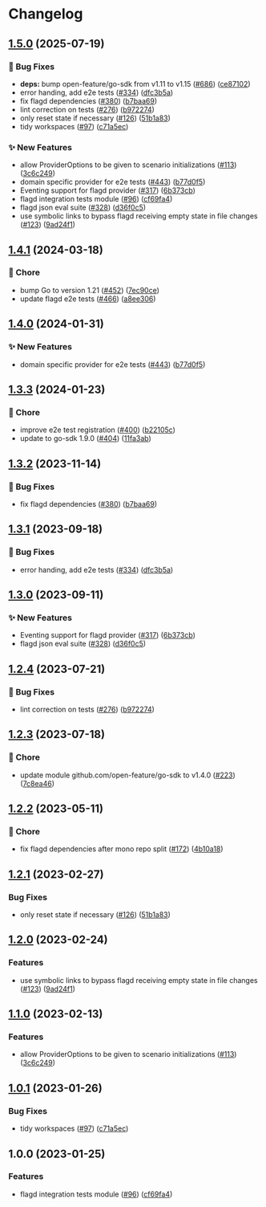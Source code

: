 # Changelog

## [1.5.0](https://github.com/gdegiorgio/go-sdk-contrib/compare/tests/flagd-v1.4.1...tests/flagd/v1.5.0) (2025-07-19)


### 🐛 Bug Fixes

* **deps:** bump open-feature/go-sdk from v1.11 to v1.15 ([#686](https://github.com/gdegiorgio/go-sdk-contrib/issues/686)) ([ce87102](https://github.com/gdegiorgio/go-sdk-contrib/commit/ce871021d0c45d3c992bb00b33c8b7a8e337e9a3))
* error handing, add e2e tests ([#334](https://github.com/gdegiorgio/go-sdk-contrib/issues/334)) ([dfc3b5a](https://github.com/gdegiorgio/go-sdk-contrib/commit/dfc3b5a73e6708aa852a2f2651468de96a754694))
* fix flagd dependencies ([#380](https://github.com/gdegiorgio/go-sdk-contrib/issues/380)) ([b7baa69](https://github.com/gdegiorgio/go-sdk-contrib/commit/b7baa6990e05f46637917d83b07dbe0f741d0036))
* lint correction on tests ([#276](https://github.com/gdegiorgio/go-sdk-contrib/issues/276)) ([b972274](https://github.com/gdegiorgio/go-sdk-contrib/commit/b972274655638dd09c90b5974a9f8aca0b04ca13))
* only reset state if necessary ([#126](https://github.com/gdegiorgio/go-sdk-contrib/issues/126)) ([51b1a83](https://github.com/gdegiorgio/go-sdk-contrib/commit/51b1a83a93311c4b377574176f3f3ed04a7eabb1))
* tidy workspaces ([#97](https://github.com/gdegiorgio/go-sdk-contrib/issues/97)) ([c71a5ec](https://github.com/gdegiorgio/go-sdk-contrib/commit/c71a5ec7686ec0572bb47f17dbca7e0ec48252d7))


### ✨ New Features

* allow ProviderOptions to be given to scenario initializations ([#113](https://github.com/gdegiorgio/go-sdk-contrib/issues/113)) ([3c6c249](https://github.com/gdegiorgio/go-sdk-contrib/commit/3c6c249f412c2fb1a841b36007bfd9f57a082eb4))
* domain specific provider for e2e tests ([#443](https://github.com/gdegiorgio/go-sdk-contrib/issues/443)) ([b77d0f5](https://github.com/gdegiorgio/go-sdk-contrib/commit/b77d0f533cbb93a4f4056c392cd8f4a6b47501c0))
* Eventing support for flagd provider ([#317](https://github.com/gdegiorgio/go-sdk-contrib/issues/317)) ([6b373cb](https://github.com/gdegiorgio/go-sdk-contrib/commit/6b373cb393729c6f1f2a31b334cf06fac65dd369))
* flagd integration tests module ([#96](https://github.com/gdegiorgio/go-sdk-contrib/issues/96)) ([cf69fa4](https://github.com/gdegiorgio/go-sdk-contrib/commit/cf69fa4c2214caae34bb9592388b6918e09e451f))
* flagd json eval suite ([#328](https://github.com/gdegiorgio/go-sdk-contrib/issues/328)) ([d36f0c5](https://github.com/gdegiorgio/go-sdk-contrib/commit/d36f0c50a003a7583bcfdd078219cd46fe7bd77d))
* use symbolic links to bypass flagd receiving empty state in file changes ([#123](https://github.com/gdegiorgio/go-sdk-contrib/issues/123)) ([9ad24f1](https://github.com/gdegiorgio/go-sdk-contrib/commit/9ad24f10028173ebcbdde161a5aa9c8c8f71a9ed))

## [1.4.1](https://github.com/open-feature/go-sdk-contrib/compare/tests/flagd/v1.4.0...tests/flagd/v1.4.1) (2024-03-18)


### 🧹 Chore

* bump Go to version 1.21 ([#452](https://github.com/open-feature/go-sdk-contrib/issues/452)) ([7ec90ce](https://github.com/open-feature/go-sdk-contrib/commit/7ec90ce4f9b06670187561afd9e342eed4228be1))
* update flagd e2e tests ([#466](https://github.com/open-feature/go-sdk-contrib/issues/466)) ([a8ee306](https://github.com/open-feature/go-sdk-contrib/commit/a8ee3068bd3b174bc75a6aeefa0441c61a5b43f7))

## [1.4.0](https://github.com/open-feature/go-sdk-contrib/compare/tests/flagd/v1.3.3...tests/flagd/v1.4.0) (2024-01-31)


### ✨ New Features

* domain specific provider for e2e tests ([#443](https://github.com/open-feature/go-sdk-contrib/issues/443)) ([b77d0f5](https://github.com/open-feature/go-sdk-contrib/commit/b77d0f533cbb93a4f4056c392cd8f4a6b47501c0))

## [1.3.3](https://github.com/open-feature/go-sdk-contrib/compare/tests/flagd/v1.3.2...tests/flagd/v1.3.3) (2024-01-23)


### 🧹 Chore

* improve e2e test registration ([#400](https://github.com/open-feature/go-sdk-contrib/issues/400)) ([b22105c](https://github.com/open-feature/go-sdk-contrib/commit/b22105c392e24ce592020a5f1f652547bb5a89e0))
* update to go-sdk 1.9.0 ([#404](https://github.com/open-feature/go-sdk-contrib/issues/404)) ([11fa3ab](https://github.com/open-feature/go-sdk-contrib/commit/11fa3aba065a6dd81caca30e76efc16fb64a25e3))

## [1.3.2](https://github.com/open-feature/go-sdk-contrib/compare/tests/flagd/v1.3.1...tests/flagd/v1.3.2) (2023-11-14)


### 🐛 Bug Fixes

* fix flagd dependencies ([#380](https://github.com/open-feature/go-sdk-contrib/issues/380)) ([b7baa69](https://github.com/open-feature/go-sdk-contrib/commit/b7baa6990e05f46637917d83b07dbe0f741d0036))

## [1.3.1](https://github.com/open-feature/go-sdk-contrib/compare/tests/flagd/v1.3.0...tests/flagd/v1.3.1) (2023-09-18)


### 🐛 Bug Fixes

* error handing, add e2e tests ([#334](https://github.com/open-feature/go-sdk-contrib/issues/334)) ([dfc3b5a](https://github.com/open-feature/go-sdk-contrib/commit/dfc3b5a73e6708aa852a2f2651468de96a754694))

## [1.3.0](https://github.com/open-feature/go-sdk-contrib/compare/tests/flagd/v1.2.4...tests/flagd/v1.3.0) (2023-09-11)


### ✨ New Features

* Eventing support for flagd provider ([#317](https://github.com/open-feature/go-sdk-contrib/issues/317)) ([6b373cb](https://github.com/open-feature/go-sdk-contrib/commit/6b373cb393729c6f1f2a31b334cf06fac65dd369))
* flagd json eval suite ([#328](https://github.com/open-feature/go-sdk-contrib/issues/328)) ([d36f0c5](https://github.com/open-feature/go-sdk-contrib/commit/d36f0c50a003a7583bcfdd078219cd46fe7bd77d))

## [1.2.4](https://github.com/open-feature/go-sdk-contrib/compare/tests/flagd/v1.2.3...tests/flagd/v1.2.4) (2023-07-21)


### 🐛 Bug Fixes

* lint correction on tests ([#276](https://github.com/open-feature/go-sdk-contrib/issues/276)) ([b972274](https://github.com/open-feature/go-sdk-contrib/commit/b972274655638dd09c90b5974a9f8aca0b04ca13))

## [1.2.3](https://github.com/open-feature/go-sdk-contrib/compare/tests/flagd/v1.2.2...tests/flagd/v1.2.3) (2023-07-18)


### 🧹 Chore

* update module github.com/open-feature/go-sdk to v1.4.0 ([#223](https://github.com/open-feature/go-sdk-contrib/issues/223)) ([7c8ea46](https://github.com/open-feature/go-sdk-contrib/commit/7c8ea46e3e094f746dbf6d80ba6a1b606314e8d7))

## [1.2.2](https://github.com/open-feature/go-sdk-contrib/compare/tests/flagd/v1.2.1...tests/flagd/v1.2.2) (2023-05-11)


### 🧹 Chore

* fix flagd dependencies after mono repo split ([#172](https://github.com/open-feature/go-sdk-contrib/issues/172)) ([4b10a18](https://github.com/open-feature/go-sdk-contrib/commit/4b10a1833bad5b7f91c6fe2a4c4c2395e14657e4))

## [1.2.1](https://github.com/open-feature/go-sdk-contrib/compare/tests/flagd/v1.2.0...tests/flagd/v1.2.1) (2023-02-27)


### Bug Fixes

* only reset state if necessary ([#126](https://github.com/open-feature/go-sdk-contrib/issues/126)) ([51b1a83](https://github.com/open-feature/go-sdk-contrib/commit/51b1a83a93311c4b377574176f3f3ed04a7eabb1))

## [1.2.0](https://github.com/open-feature/go-sdk-contrib/compare/tests/flagd/v1.1.0...tests/flagd/v1.2.0) (2023-02-24)


### Features

* use symbolic links to bypass flagd receiving empty state in file changes ([#123](https://github.com/open-feature/go-sdk-contrib/issues/123)) ([9ad24f1](https://github.com/open-feature/go-sdk-contrib/commit/9ad24f10028173ebcbdde161a5aa9c8c8f71a9ed))

## [1.1.0](https://github.com/open-feature/go-sdk-contrib/compare/tests/flagd/v1.0.1...tests/flagd/v1.1.0) (2023-02-13)


### Features

* allow ProviderOptions to be given to scenario initializations ([#113](https://github.com/open-feature/go-sdk-contrib/issues/113)) ([3c6c249](https://github.com/open-feature/go-sdk-contrib/commit/3c6c249f412c2fb1a841b36007bfd9f57a082eb4))

## [1.0.1](https://github.com/open-feature/go-sdk-contrib/compare/tests/flagd/v1.0.0...tests/flagd/v1.0.1) (2023-01-26)


### Bug Fixes

* tidy workspaces ([#97](https://github.com/open-feature/go-sdk-contrib/issues/97)) ([c71a5ec](https://github.com/open-feature/go-sdk-contrib/commit/c71a5ec7686ec0572bb47f17dbca7e0ec48252d7))

## 1.0.0 (2023-01-25)


### Features

* flagd integration tests module ([#96](https://github.com/open-feature/go-sdk-contrib/issues/96)) ([cf69fa4](https://github.com/open-feature/go-sdk-contrib/commit/cf69fa4c2214caae34bb9592388b6918e09e451f))
